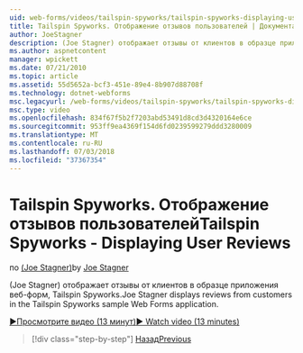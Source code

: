 ```yaml
---
uid: web-forms/videos/tailspin-spyworks/tailspin-spyworks-displaying-user-reviews
title: Tailspin Spyworks. Отображение отзывов пользователей | Документация Майкрософт
author: JoeStagner
description: (Joe Stagner) отображает отзывы от клиентов в образце приложения веб-форм, Tailspin Spyworks.
ms.author: aspnetcontent
manager: wpickett
ms.date: 07/21/2010
ms.topic: article
ms.assetid: 55d5652a-bcf3-451e-89e4-8b907d88708f
ms.technology: dotnet-webforms
msc.legacyurl: /web-forms/videos/tailspin-spyworks/tailspin-spyworks-displaying-user-reviews
msc.type: video
ms.openlocfilehash: 834f67f5b2f7203abd53491d8cd3d4320164e6ce
ms.sourcegitcommit: 953ff9ea4369f154d6fd0239599279ddd3280009
ms.translationtype: MT
ms.contentlocale: ru-RU
ms.lasthandoff: 07/03/2018
ms.locfileid: "37367354"
---
```

<a name="tailspin-spyworks---displaying-user-reviews"></a><span data-ttu-id="e79a0-103">Tailspin Spyworks. Отображение отзывов пользователей</span><span class="sxs-lookup"><span data-stu-id="e79a0-103">Tailspin Spyworks - Displaying User Reviews</span></span>
====================
<span data-ttu-id="e79a0-104">по [(Joe Stagner)](https://github.com/JoeStagner)</span><span class="sxs-lookup"><span data-stu-id="e79a0-104">by [Joe Stagner](https://github.com/JoeStagner)</span></span>

<span data-ttu-id="e79a0-105">(Joe Stagner) отображает отзывы от клиентов в образце приложения веб-форм, Tailspin Spyworks.</span><span class="sxs-lookup"><span data-stu-id="e79a0-105">Joe Stagner displays reviews from customers in the Tailspin Spyworks sample Web Forms application.</span></span>

[<span data-ttu-id="e79a0-106">&#9654;Просмотрите видео (13 минут)</span><span class="sxs-lookup"><span data-stu-id="e79a0-106">&#9654; Watch video (13 minutes)</span></span>](https://channel9.msdn.com/Blogs/ASP-NET-Site-Videos/tailspin-spyworks-displaying-user-reviews)

> [!div class="step-by-step"]
> [<span data-ttu-id="e79a0-107">Назад</span><span class="sxs-lookup"><span data-stu-id="e79a0-107">Previous</span></span>](tailspin-spyworks-adding-user-product-reviews.md)
